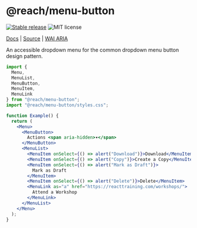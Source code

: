 # @reach/menu-button

[![Stable release](https://img.shields.io/npm/v/@reach/menu-button.svg)](https://npm.im/@reach/menu-button) ![MIT license](https://badgen.now.sh/badge/license/MIT)

[Docs](https://reacttraining.com/reach-ui/menu-button) | [Source](https://github.com/reach/reach-ui/tree/master/packages/menu-button) | [WAI ARIA](https://www.w3.org/TR/wai-aria-practices-1.1/#menubutton)

An accessible dropdown menu for the common dropdown menu button design pattern.

```jsx
import {
  Menu,
  MenuList,
  MenuButton,
  MenuItem,
  MenuLink
} from "@reach/menu-button";
import "@reach/menu-button/styles.css";

function Example() {
  return (
    <Menu>
      <MenuButton>
        Actions <span aria-hidden>▾</span>
      </MenuButton>
      <MenuList>
        <MenuItem onSelect={() => alert("Download")}>Download</MenuItem>
        <MenuItem onSelect={() => alert("Copy")}>Create a Copy</MenuItem>
        <MenuItem onSelect={() => alert("Mark as Draft")}>
          Mark as Draft
        </MenuItem>
        <MenuItem onSelect={() => alert("Delete")}>Delete</MenuItem>
        <MenuLink as="a" href="https://reacttraining.com/workshops/">
          Attend a Workshop
        </MenuLink>
      </MenuList>
    </Menu>
  );
}
```
